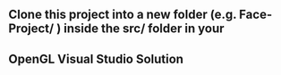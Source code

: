 ## Clone this project into a new folder (e.g. Face-Project/ ) inside the src/ folder in your
## OpenGL Visual Studio Solution
